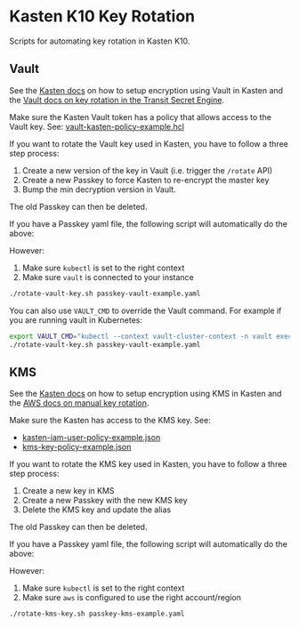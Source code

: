 # Kasten K10 Key Rotation

Scripts for automating key rotation in Kasten K10.

## Vault

See the [Kasten docs](https://docs.kasten.io/latest/install/configure.html#hashicorp-vault-transit-secrets-engine) on how to setup encryption using Vault in Kasten and the [Vault docs on key rotation in the Transit Secret Engine](https://learn.hashicorp.com/tutorials/vault/eaas-transit#rotate-the-encryption-key).

Make sure the Kasten Vault token has a policy that allows access to the Vault key.
See: [vault-kasten-policy-example.hcl](./vault-kasten-policy-example.hcl)

If you want to rotate the Vault key used in Kasten, you have to follow a three step process:

1. Create a new version of the key in Vault (i.e. trigger the `/rotate` API)
2. Create a new Passkey to force Kasten to re-encrypt the master key
3. Bump the min decryption version in Vault.

The old Passkey can then be deleted.

If you have a Passkey yaml file, the following script will automatically do the above:

However:

1. Make sure `kubectl` is set to the right context
2. Make sure `vault` is connected to your instance

```sh
./rotate-vault-key.sh passkey-vault-example.yaml
```

You can also use `VAULT_CMD` to override the Vault command.
For example if you are running vault in Kubernetes:

```sh
export VAULT_CMD="kubectl --context vault-cluster-context -n vault exec -i vault-0 -- vault"
./rotate-vault-key.sh passkey-vault-example.yaml
```

## KMS

See the [Kasten docs](https://docs.kasten.io/latest/install/configure.html#aws-customer-managed-keys) on how to setup encryption using KMS in Kasten and the [AWS docs on manual key rotation](https://docs.aws.amazon.com/kms/latest/developerguide/rotate-keys.html#rotate-keys-manually).

Make sure the Kasten has access to the KMS key. See:

- [kasten-iam-user-policy-example.json](./kasten-iam-user-policy-example.json)
- [kms-key-policy-example.json](./kms-key-policy-example.json)

If you want to rotate the KMS key used in Kasten, you have to follow a three step process:

1. Create a new key in KMS
2. Create a new Passkey with the new KMS key
3. Delete the KMS key and update the alias

The old Passkey can then be deleted.

If you have a Passkey yaml file, the following script will automatically do the above:

However:

1. Make sure `kubectl` is set to the right context
2. Make sure `aws` is configured to use the right account/region

```sh
./rotate-kms-key.sh passkey-kms-example.yaml
```
